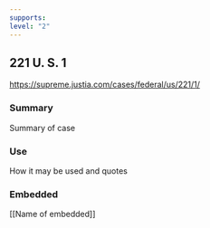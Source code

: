 ```yaml
---
supports: 
level: "2"
---
```

## 221 U. S. 1

https://supreme.justia.com/cases/federal/us/221/1/

### Summary

Summary of case

### Use

How it may be used and quotes

### Embedded

[[Name of embedded]]